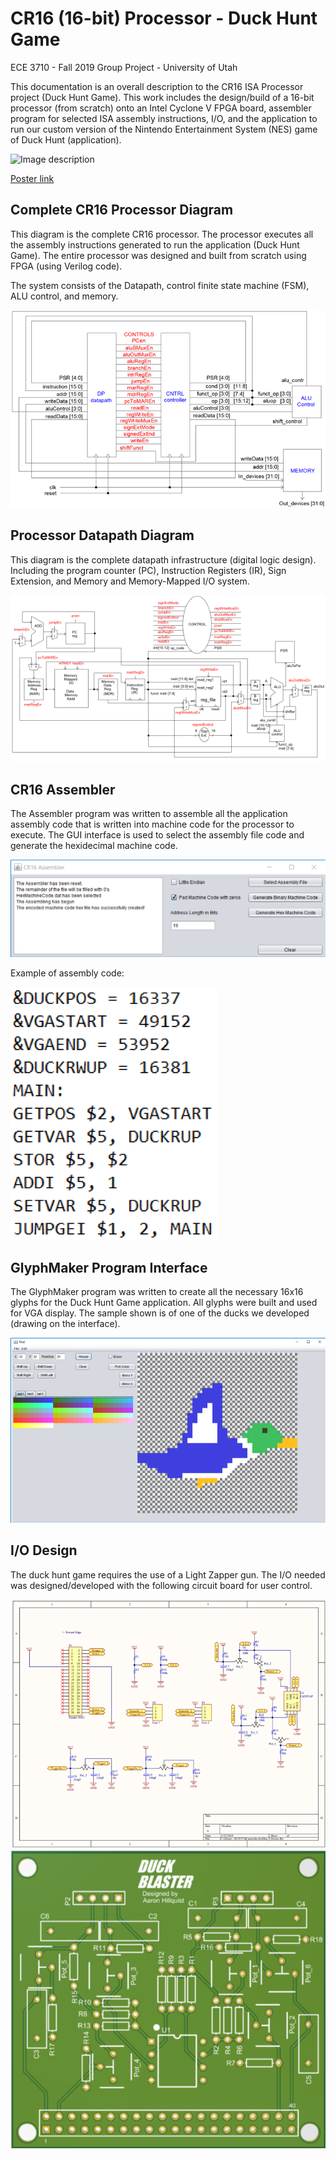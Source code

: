 # CR16 (16-bit) Processor - Duck Hunt Game

ECE 3710 - Fall 2019 Group Project - University of Utah

This documentation is an overall description to the CR16 ISA Processor project (Duck Hunt Game). This work includes the design/build of a 16-bit processor (from scratch) onto an Intel Cyclone V FPGA board, assembler program for selected ISA assembly instructions, I/O, and the application to run our custom version of the Nintendo Entertainment System (NES) game of Duck Hunt (application).

![Image description](images/duck_hunt_poster.png)

[Poster link](images/DuckHunt_Poster.pdf)

## Complete CR16 Processor Diagram

This diagram is the complete CR16 processor. The processor executes all the assembly instructions generated to run the application (Duck Hunt Game). The entire processor was designed and built from scratch using FPGA (using Verilog code).

The system consists of the Datapath, control finite state machine (FSM), ALU control, and memory.

![Image description](images/completeProcessor.png)

## Processor Datapath Diagram

This diagram is the complete datapath infrastructure (digital logic design). Including the program counter (PC), Instruction Registers (IR), Sign Extension, and Memory and Memory-Mapped I/O system.

![Image description](images/datapath.png)

## CR16 Assembler

The Assembler program was written to assemble all the application assembly code that is written into machine code for the processor to execute. The GUI interface is used to select the assembly file code and generate the hexidecimal machine code.

![Image description](images/Assembler.png)

Example of assembly code:

![Image description](images/assemblyCode.png)

## GlyphMaker Program Interface

The GlyphMaker program was written to create all the necessary 16x16 glyphs for the Duck Hunt Game application. All glyphs were built and used for VGA display. The sample shown is of one of the ducks we developed (drawing on the interface).

![Image description](images/GlyphMaker.png)

## I/O Design

The duck hunt game requires the use of a Light Zapper gun. The I/O needed was designed/developed with the following circuit board for user control.

![Image description](images/schematic.png)
![Image description](images/duckBlasterBoard.png)
